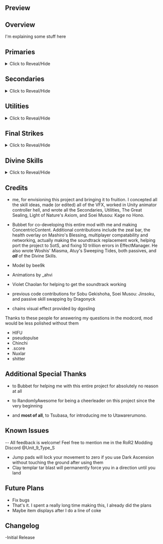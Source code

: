 ## Preview


## Overview
I'm explaining some stuff here

## Primaries
<details>
<summary> Click to Reveal/Hide </summary>
![fire](https://github.com/user-attachments/assets/0fc6c9a3-c764-43d8-b6e1-610548958139)
</details>

## Secondaries
<details>
<summary> Click to Reveal/Hide </summary>
This is some text
</details>

## Utilities
<details>
<summary> Click to Reveal/Hide </summary>
This is some text
</details>

## Final Strikes
<details>
<summary> Click to Reveal/Hide </summary>
This is some text
</details>

## Divine Skills
<details>
<summary> Click to Reveal/Hide </summary>
This is some text
</details>

## Credits
- me, for envisioning this project and bringing it to fruition. I concepted all the skill ideas, made (or edited) all of the VFX, worked in Unity animator controller hell, and wrote all the Secondaries, Utilities, The Great Sealing, Light of Nature's Axiom, and Soei Musou: Kage no Hono.
- Bubbet for co-developing this entire mod with me and making ConcentricContent. Additional contributions include the zeal bar, the health overlay on Mashiro's Blessing, multiplayer compatability and networking, actually making the soundtrack replacement work, helping port the project to SotS, and fixing 10 trillion errors in EffectManager. 
He also wrote Woshis' Miasma, Atuy's Sweeping Tides, both passives, and ***all*** of the Divine Skills.

- Model by bee9k
- Animations by _ahvi
- Violet Chaolan for helping to get the soundtrack working
- previous code contributions for Sobu Gekishoha, Soei Musou: Jinsoku, and passive skill swapping by Dragonyck
- chains visual effect provided by dgosling

Thanks to these people for answering my questions in the modcord, mod would be less polished without them
- HIFU
- pseudopulse
- Chinchi
- .score
- Nuxlar
- shitter

## Additional Special Thanks
- to Bubbet for helping me with this entire project for absolutely no reason at all

- to RandomlyAwesome for being a cheerleader on this project since the very beginning

- and **most of all**, to Tsubasa, for introducing me to Utawarerumono.

## Known Issues
-- All feedback is welcome! Feel free to mention me in the RoR2 Modding Discord @Unit_9_Type_S
- Jump pads will lock your movement to zero if you use Dark Ascension without touching the ground after using them
- Clay templar tar blast will permanently force you in a direction until you land

## Future Plans
- Fix bugs
- That's it. I spent a really long time making this, I already did the plans
- Maybe item displays after I do a line of coke

## Changelog
-Initial Release 
